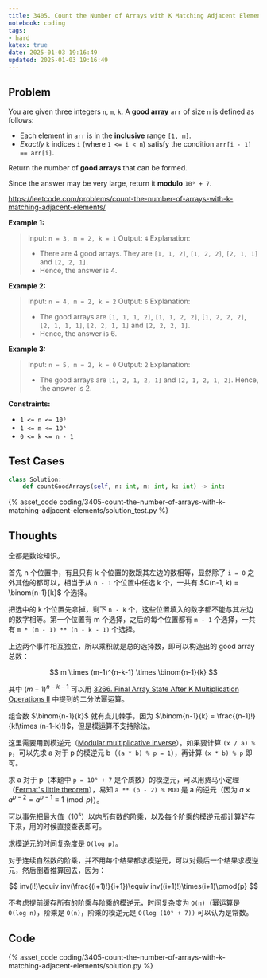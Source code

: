 ```yaml
---
title: 3405. Count the Number of Arrays with K Matching Adjacent Elements
notebook: coding
tags:
- hard
katex: true
date: 2025-01-03 19:16:49
updated: 2025-01-03 19:16:49
---
```

## Problem

You are given three integers `n`, `m`, `k`. A **good array** `arr` of size `n` is defined as follows:

- Each element in `arr` is in the **inclusive** range `[1, m]`.
- _Exactly_ `k` indices `i` (where `1 <= i < n`) satisfy the condition `arr[i - 1] == arr[i]`.

Return the number of **good arrays** that can be formed.

Since the answer may be very large, return it **modulo** `10⁹ + 7`.

<https://leetcode.com/problems/count-the-number-of-arrays-with-k-matching-adjacent-elements/>

**Example 1:**

> Input: `n = 3, m = 2, k = 1`
> Output: `4`
> Explanation:
>
> - There are 4 good arrays. They are `[1, 1, 2]`, `[1, 2, 2]`, `[2, 1, 1]` and `[2, 2, 1]`.
> - Hence, the answer is 4.

**Example 2:**

> Input: `n = 4, m = 2, k = 2`
> Output: `6`
> Explanation:
>
> - The good arrays are `[1, 1, 1, 2]`, `[1, 1, 2, 2]`, `[1, 2, 2, 2]`, `[2, 1, 1, 1]`, `[2, 2, 1, 1]` and `[2, 2, 2, 1]`.
> - Hence, the answer is 6.

**Example 3:**

> Input: `n = 5, m = 2, k = 0`
> Output: `2`
> Explanation:
>
> - The good arrays are `[1, 2, 1, 2, 1]` and `[2, 1, 2, 1, 2]`. Hence, the answer is 2.

**Constraints:**

- `1 <= n <= 10⁵`
- `1 <= m <= 10⁵`
- `0 <= k <= n - 1`

## Test Cases

``` python
class Solution:
    def countGoodArrays(self, n: int, m: int, k: int) -> int:
```

{% asset_code coding/3405-count-the-number-of-arrays-with-k-matching-adjacent-elements/solution_test.py %}

## Thoughts

全都是数论知识。

首先 n 个位置中，有且只有 k 个位置的数跟其左边的数相等，显然除了 `i = 0` 之外其他的都可以，相当于从 `n - 1` 个位置中任选 k 个，一共有 $C(n-1, k) = \binom{n-1}{k}$ 个选择。

把选中的 k 个位置先拿掉，剩下 `n - k` 个，这些位置填入的数字都不能与其左边的数字相等。第一个位置有 m 个选择，之后的每个位置都有 `m - 1` 个选择，一共有 `m * (m - 1) ** (n - k - 1)` 个选择。

上边两个事件相互独立，所以乘积就是总的选择数，即可以构造出的 good array 总数：

$$
m \times (m-1)^{n-k-1} \times \binom{n-1}{k}
$$

其中 $(m-1)^{n-k-1}$ 可以用 [3266. Final Array State After K Multiplication Operations II](3266-final-array-state-after-k-multiplication-operations-ii) 中提到的二分法幂运算。

组合数 $\binom{n-1}{k}$ 就有点儿棘手，因为 $\binom{n-1}{k} = \frac{(n-1)!}{k!\times (n-1-k)!}$，但是模运算不支持除法。

这里需要用到模逆元（[Modular multiplicative inverse](https://en.wikipedia.org/wiki/Modular_multiplicative_inverse)）。如果要计算 `(x / a) % p`，可以先求 a 对于 p 的模逆元 b（`(a * b) % p = 1`），再计算 `(x * b) % p` 即可。

求 a 对于 p（本题中 `p = 10⁹ + 7` 是个质数）的模逆元，可以用费马小定理（[Fermat's little theorem](https://en.wikipedia.org/wiki/Fermat%27s_little_theorem)），易知 `a ** (p - 2) % MOD` 是 a 的逆元（因为 $a\times a^{p-2} = a^{p-1}\equiv 1\pmod{p}$）。

可以事先把最大值（10⁵）以内所有数的阶乘，以及每个阶乘的模逆元都计算好存下来，用的时候直接查表即可。

求模逆元的时间复杂度是 `O(log p)`。

对于连续自然数的阶乘，并不用每个结果都求模逆元，可以对最后一个结果求模逆元，然后倒着推算回去，因为：

$$
inv(i!)\equiv inv(\frac{(i+1)!}{i+1})\equiv inv((i+1)!)\times(i+1)\pmod{p}
$$

不考虑提前缓存所有的阶乘与阶乘的模逆元，时间复杂度为 `O(n)`（幂运算是 `O(log n)`，阶乘是 `O(n)`，阶乘的模逆元是 `O(log (10⁹ + 7))` 可以认为是常数。

## Code

{% asset_code coding/3405-count-the-number-of-arrays-with-k-matching-adjacent-elements/solution.py %}
